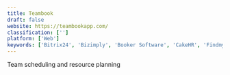 ```yaml
---
title: Teambook
draft: false 
website: https://teambookapp.com/
classification: ['']
platform: ['Web']
keywords: ['Bitrix24', 'Bizimply', 'Booker Software', 'CakeHR', 'Findmyshift', 'Float', 'OpenSimSim', 'Owlorbit Trill', 'Reservio', 'ScheduFlow', 'SnapSchedule', 'SutiHR', 'SwipeClock', 'TSheets', 'Tradify', 'When I Work', 'Workpath']
---
```

Team scheduling and resource planning